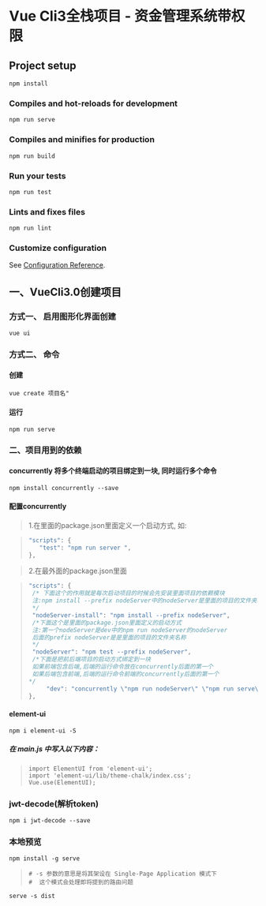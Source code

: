 # Vue Cli3全栈项目 - 资金管理系统带权限

## Project setup

`npm install`

### Compiles and hot-reloads for development

`npm run serve`

### Compiles and minifies for production

`npm run build`

### Run your tests

`npm run test`

### Lints and fixes files

`npm run lint`

### Customize configuration

See [Configuration Reference](https://cli.vuejs.org/config/).

## 一、VueCli3.0创建项目

### 方式一、 启用图形化界面创建

`vue ui`

### 方式二、 命令

#### 创建

`vue create 项目名"`

#### 运行

`npm run serve`

### 二、项目用到的依赖

#### concurrently 将多个终端启动的项目绑定到一块, 同时运行多个命令

`npm install concurrently --save`

#### 配置concurrently

> 1.在里面的package.json里面定义一个启动方式, 如:

> ```javascript
> "scripts": { 
>    "test": "npm run server ", 
> },
> ```

> 2.在最外面的package.json里面

> ```javascript
> "scripts": { 
>  /* 下面这个的作用就是每次启动项目的时候会先安装里面项目的依赖模块
>  注:npm install --prefix nodeServer中的nodeServer是里面的项目的文件夹名称 
>  */
>  "nodeServer-install": "npm install --prefix nodeServer", 
>  /*下面这个是里面的package.json里面定义的启动方式
>  注:第一个nodeServer是dev中的npm run nodeServer的nodeServer
>  后面的prefix nodeServer是是里面的项目的文件夹名称
>  */
>  "nodeServer": "npm test --prefix nodeServer", 
>  /*下面是把前后端项目的启动方式绑定到一块
>  如果前端包含后端,后端的运行命令放在concurrently后面的第一个
>  如果后端包含前端,后端的运行命令前端的concurrently后面的第一个
> */
>      "dev": "concurrently \"npm run nodeServer\" \"npm run serve\""
> },
> ```

#### element-ui

`npm i element-ui -S`

##### 在 main.js 中写入以下内容：

> ```
> import ElementUI from 'element-ui'; 
> import 'element-ui/lib/theme-chalk/index.css'; 
> Vue.use(ElementUI);
> ```

### jwt-decode(解析token)

`npm i jwt-decode --save`

### 本地预览

`npm install -g serve`

> ```
> # -s 参数的意思是将其架设在 Single-Page Application 模式下
> #  这个模式会处理即将提到的路由问题
> ```

`serve -s dist`
